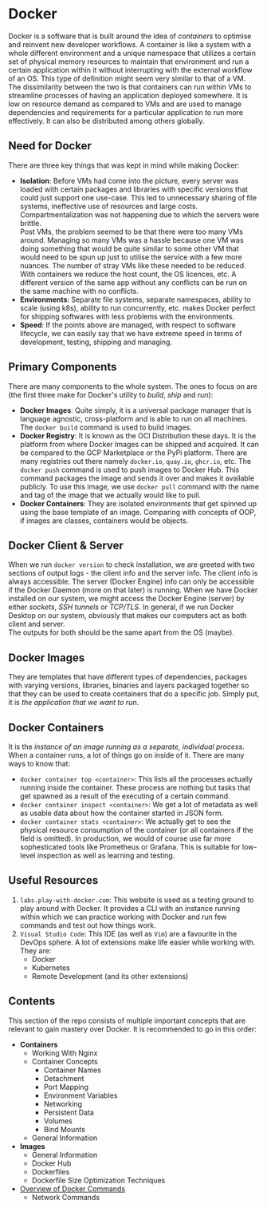 # Docker

Docker is a software that is built around the idea of *containers* to optimise and reinvent new developer workflows. A container is like a system with a whole different environment and a unique namespace that utilizes a certain set of physical memory resources to maintain that environment and run a certain application within it without interrupting with the external workflow of an OS. This type of definition might seem very similar to that of a VM. <br />
The dissimilarity between the two is that containers can run within VMs to streamline processes of having an application deployed somewhere. It is low on resource demand as compared to VMs and are used to manage dependencies and requirements for a particular application to run more effectively. It can also be distributed among others globally.


## Need for Docker

There are three key things that was kept in mind while making Docker:
- **Isolation**: Before VMs had come into the picture, every server was loaded with certain packages and libraries with specific versions that could just support one use-case. This led to unnecessary sharing of file systems, ineffective use of resources and large costs. Compartmentalization was not happening due to which the servers were brittle. <br />
Post VMs, the problem seemed to be that there were too many VMs around. Managing so many VMs was a hassle because one VM was doing something that would be quite similar to some other VM that would need to be spun up just to utilise the service with a few more nuances. The number of stray VMs like these needed to be reduced. <br />
With containers we reduce the host count, the OS licences, etc. A different version of the same app without any conflicts can be run on the same machine with no conflicts.
- **Environments**: Separate file systems, separate namespaces, ability to scale (using k8s), ability to run concurrently, etc. makes Docker perfect for shipping softwares with less problems with the environments.
- **Speed**: If the points above are managed, with respect to software lifecycle, we can easily say that we have extreme speed in terms of development, testing, shipping and managing.


## Primary Components

There are many components to the whole system. The ones to focus on are (the first three make for Docker's utility to *build*, *ship* and *run*):
- **Docker Images**: Quite simply, it is a universal package manager that is language agnostic, cross-platform and is able to run on all machines. The `docker build` command is used to build images.
- **Docker Registry**: It is known as the OCI Distribution these days. It is the platform from where Docker Images can be shipped and acquired. It can be compared to the GCP Marketplace or the PyPi platform. There are many registries out there namely `docker.io`, `quay.io`, `ghcr.io`, etc. The `docker push` command is used to push images to Docker Hub. This command packages the image and sends it over and makes it available publicly. To use this image, we use `docker pull` command with the name and tag of the image that we actually would like to pull.
- **Docker Containers**: They are isolated environments that get spinned up using the base template of an image. Comparing with concepts of OOP, if images are classes, containers would be objects.


## Docker Client & Server

When we run `docker version` to check installation, we are greeted with two sections of output logs - the client info and the server info. The client info is always accessible. The server (Docker Engine) info can only be accessible if the Docker Daemon (more on that later) is running. When we have Docker installed on our system, we might access the Docker Engine (server) by either *sockets*, *SSH tunnels* or *TCP/TLS*. In general, if we run Docker Desktop on our system, obviously that makes our computers act as both client and server. <br />
The outputs for both should be the same apart from the OS (maybe).


## Docker Images

They are templates that have different types of dependencies, packages with varying versions, libraries, binaries and layers packaged together so that they can be used to create containers that do a specific job. Simply put, it is *the application that we want to run*.


## Docker Containers

It is the *instance of an image running as a separate, individual process*. When a container runs, a lot of things go on inside of it. There are many ways to know that:
- `docker container top <container>`: This lists all the processes actually running inside the container. These process are nothing but tasks that get spawned as a result of the executing of a certain command.
- `docker container inspect <container>`: We get a lot of metadata as well as usable data about how the container started in JSON form.
- `docker container stats <container>`: We actually get to see the physical resource consumption of the container (or all containers if the field is omitted). In production, we would of course use far more sophesticated tools like Prometheus or Grafana. This is suitable for low-level inspection as well as learning and testing. 


## Useful Resources

1. `labs.play-with-docker.com`: This website is used as a testing ground to play around with Docker. It provides a CLI with an instance running within which we can practice working with Docker and run few commands and test out how things work.
1. `Visual Studio Code`: This IDE (as well as `Vim`) are a favourite in the DevOps sphere. A lot of extensions make life easier while working with. They are:
    - Docker
    - Kubernetes
    - Remote Development (and its other extensions)


## Contents

This section of the repo consists of multiple important concepts that are relevant to gain mastery over Docker. It is recommended to go in this order:    
- **Containers**
    - Working With Nginx
    - Container Concepts
        - Container Names
        - Detachment
        - Port Mapping
        - Environment Variables
        - Networking
        - Persistent Data
        - Volumes
        - Bind Mounts
    - General Information
- **Images**
    - General Information
    - Docker Hub
    - Dockerfiles
    - Dockerfile Size Optimization Techniques
- <a href="commands-overview.md">Overview of Docker Commands</a>
    - Network Commands

